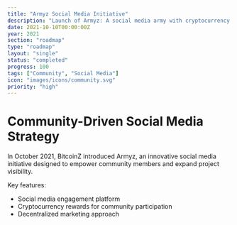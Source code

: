 ```yaml
---
title: "Armyz Social Media Initiative"
description: "Launch of Armyz: A social media army with cryptocurrency rewards"
date: 2021-10-10T00:00:00Z
year: 2021
section: "roadmap"
type: "roadmap"
layout: "single"
status: "completed"
progress: 100
tags: ["Community", "Social Media"]
icon: "images/icons/community.svg"
priority: "high"
---
```


# Community-Driven Social Media Strategy

In October 2021, BitcoinZ introduced Armyz, an innovative social media initiative designed to empower community members and expand project visibility.

Key features:
- Social media engagement platform
- Cryptocurrency rewards for community participation
- Decentralized marketing approach
